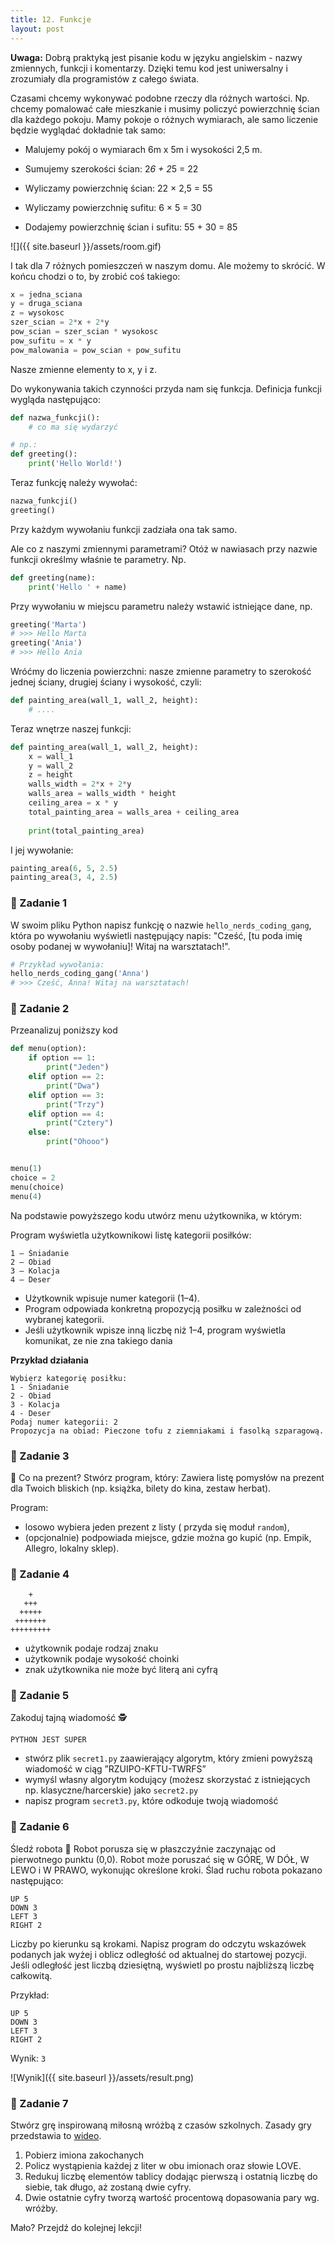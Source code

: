 ```yaml
---
title: 12. Funkcje
layout: post
---
```


**Uwaga:** Dobrą praktyką jest pisanie kodu w języku angielskim - nazwy zmiennych, funkcji i komentarzy. Dzięki temu kod jest uniwersalny i zrozumiały dla programistów z całego świata.

Czasami chcemy wykonywać podobne rzeczy dla różnych wartości. Np. chcemy pomalować całe mieszkanie i musimy policzyć powierzchnię ścian dla każdego pokoju. Mamy pokoje o różnych wymiarach, ale samo liczenie będzie wyglądać dokładnie tak samo:

- Malujemy pokój o wymiarach 6m x 5m i wysokości 2,5 m.

- Sumujemy szerokości ścian: 2*6 + 2*5 = 22

- Wyliczamy powierzchnię ścian: 22 × 2,5 = 55

- Wyliczamy powierzchnię sufitu: 6 × 5 = 30

- Dodajemy powierzchnię ścian i sufitu: 55 + 30 = 85


![]({{ site.baseurl }}/assets/room.gif)

I tak dla 7 różnych pomieszczeń w naszym domu. Ale możemy to skrócić. W końcu chodzi o to, by zrobić coś takiego:

```python
x = jedna_sciana
y = druga_sciana
z = wysokosc
szer_scian = 2*x + 2*y
pow_scian = szer_scian * wysokosc
pow_sufitu = x * y
pow_malowania = pow_scian + pow_sufitu
```

Nasze zmienne elementy to x, y i z.

Do wykonywania takich czynności przyda nam się funkcja. Definicja funkcji wygląda następująco:

```python
def nazwa_funkcji():
    # co ma się wydarzyć

# np.:
def greeting():
    print('Hello World!')
```

Teraz funkcję należy wywołać:

```python
nazwa_funkcji()
greeting()
```

Przy każdym wywołaniu funkcji zadziała ona tak samo.

Ale co z naszymi zmiennymi parametrami? Otóż w nawiasach przy nazwie funkcji określmy właśnie te parametry. Np.

```python
def greeting(name):
    print('Hello ' + name)
```

Przy wywołaniu w miejscu parametru należy wstawić istniejące dane, np.

```python
greeting('Marta')
# >>> Hello Marta
greeting('Ania')
# >>> Hello Ania
```

Wróćmy do liczenia powierzchni: nasze zmienne parametry to szerokość jednej ściany, drugiej ściany i wysokość, czyli:

```python
def painting_area(wall_1, wall_2, height):
    # ....
```

Teraz wnętrze naszej funkcji:

```python
def painting_area(wall_1, wall_2, height):
    x = wall_1
    y = wall_2
    z = height
    walls_width = 2*x + 2*y
    walls_area = walls_width * height
    ceiling_area = x * y
    total_painting_area = walls_area + ceiling_area
    
    print(total_painting_area)
```

I jej wywołanie:

```python
painting_area(6, 5, 2.5)
painting_area(3, 4, 2.5)
```

### 🧪 Zadanie 1

W swoim pliku Python napisz funkcję o nazwie `hello_nerds_coding_gang`, która po wywołaniu wyświetli następujący napis: "Cześć, [tu poda imię osoby podanej w wywołaniu]! Witaj na warsztatach!".

```python
# Przykład wywołania:
hello_nerds_coding_gang('Anna')
# >>> Cześć, Anna! Witaj na warsztatach!
```

### 🧪 Zadanie 2

Przeanalizuj poniższy kod

```python
def menu(option):
    if option == 1:
        print("Jeden")
    elif option == 2:
        print("Dwa")
    elif option == 3:
        print("Trzy")
    elif option == 4:
        print("Cztery")
    else:
        print("Ohooo")


menu(1)
choice = 2
menu(choice)
menu(4)
```

Na podstawie powyższego kodu utwórz menu użytkownika, w którym:

Program wyświetla użytkownikowi listę kategorii posiłków:
```
1 – Śniadanie
2 – Obiad
3 – Kolacja
4 – Deser
```
- Użytkownik wpisuje numer kategorii (1–4).
- Program odpowiada konkretną propozycją posiłku w zależności od wybranej kategorii.
- Jeśli użytkownik wpisze inną liczbę niż 1–4, program wyświetla komunikat, ze nie zna takiego dania 

**Przykład działania**
```
Wybierz kategorię posiłku:
1 - Śniadanie
2 - Obiad
3 - Kolacja
4 - Deser
Podaj numer kategorii: 2
Propozycja na obiad: Pieczone tofu z ziemniakami i fasolką szparagową.
```



### 🧪 Zadanie 3

🎁 Co na prezent? Stwórz program, który: Zawiera listę pomysłów na prezent dla Twoich bliskich (np. książka, bilety do kina, zestaw herbat).

Program:
- losowo wybiera jeden prezent z listy ( przyda się moduł `random`),
- (opcjonalnie) podpowiada miejsce, gdzie można go kupić (np. Empik, Allegro, lokalny sklep).



### 🧪 Zadanie 4
```
    +
   +++
  +++++
 +++++++
+++++++++
```

- użytkownik podaje rodzaj znaku
- użytkownik podaje wysokość choinki
- znak użytkownika nie może być literą ani cyfrą

### 🧪 Zadanie 5
Zakoduj tajną wiadomość 🕵️
```
PYTHON JEST SUPER
```

- stwórz plik `secret1.py` zaawierający algorytm, który zmieni powyższą wiadomość w ciąg ”RZUIPO-KFTU-TWRFS”
- wymyśl własny algorytm kodujący (możesz skorzystać z istniejących np. klasyczne/harcerskie) jako `secret2.py`
- napisz program `secret3.py`, które odkoduje twoją wiadomość

### 🧪 Zadanie 6
Śledź robota 🤖 Robot porusza się w płaszczyźnie zaczynając od pierwotnego punktu (0,0). Robot może poruszać się w GÓRĘ, W DÓŁ, ​​W LEWO i W PRAWO, wykonując określone kroki. Ślad ruchu robota pokazano następująco:
```
UP 5
DOWN 3
LEFT 3
RIGHT 2
```
Liczby po kierunku są krokami. Napisz program do odczytu wskazówek podanych jak wyżej i oblicz odległość od aktualnej do startowej pozycji. Jeśli odległość jest liczbą dziesiętną, wyświetl po prostu najbliższą liczbę całkowitą.

Przykład:
```
UP 5
DOWN 3
LEFT 3
RIGHT 2
```

Wynik: `3`

![Wynik]({{ site.baseurl }}/assets/result.png)


### 🧪 Zadanie 7
Stwórz grę inspirowaną miłosną wróżbą z czasów szkolnych. Zasady gry przedstawia to [wideo](https://www.youtube.com/watch?v=oFsLVG7EAZ4).
1. Pobierz imiona zakochanych
2. Policz wystąpienia każdej z liter w obu imionach oraz słowie LOVE.
3. Redukuj liczbę elementów tablicy dodając pierwszą i ostatnią liczbę do siebie, tak długo, aż zostaną dwie cyfry.
4. Dwie ostatnie cyfry tworzą wartość procentową dopasowania pary wg. wróżby.

Mało? 
Przejdź do kolejnej lekcji!